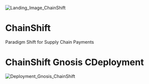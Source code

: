 ![Landing_Image_ChainShift](https://github.com/TechieTeee/ChainShift/assets/100870737/8ffc0c45-7d9b-4d68-b8f5-d06814257be2)

# ChainShift
Paradigm Shift for Supply Chain Payments

# ChainShift Gnosis CDeployment
![Deployment_Gnosis_ChainShift](https://github.com/TechieTeee/ChainShift/assets/100870737/874b2fe4-46f5-4dc1-8cc9-2f8f9fd4fc10)


